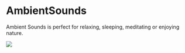 # AmbientSounds
Ambient Sounds is perfect for relaxing, sleeping, meditating or enjoying nature.

<img src="https://www.mariusbinary.altervista.org/assets/ambient_sounds/docs/prev1.PNG" />
